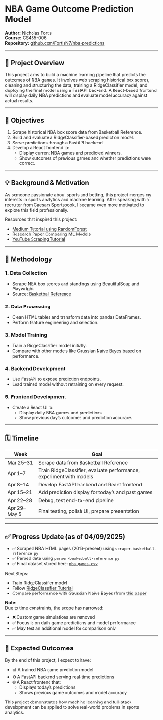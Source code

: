 # NBA Game Outcome Prediction Model

**Author:** Nicholas Fortis  
**Course:** CS485-006  
**Repository:** [github.com/FortisN7/nba-predictions](https://github.com/FortisN7/nba-predictions)

---

## 📌 Project Overview

This project aims to build a machine learning pipeline that predicts the outcomes of NBA games. It involves web scraping historical box scores, cleaning and structuring the data, training a RidgeClassifier model, and deploying the final model using a FastAPI backend. A React-based frontend will display daily NBA predictions and evaluate model accuracy against actual results.

---

## 🎯 Objectives

1. Scrape historical NBA box score data from Basketball Reference.  
2. Build and evaluate a RidgeClassifier-based prediction model.  
3. Serve predictions through a FastAPI backend.  
4. Develop a React frontend to:
   - Display current NBA games and predicted winners.
   - Show outcomes of previous games and whether predictions were correct.

---

## 💡 Background & Motivation

As someone passionate about sports and betting, this project merges my interests in sports analytics and machine learning. After speaking with a recruiter from Caesars Sportsbook, I became even more motivated to explore this field professionally.

Resources that inspired this project:

- [Medium Tutorial using RandomForest](https://medium.com/@juliuscecilia33/predicting-nba-game-results-using-machine-learning-and-python-6be209d6d165)
- [Research Paper Comparing ML Models](https://digitalcommons.bryant.edu/cgi/viewcontent.cgi?article=1000&context=honors_data_science)
- [YouTube Scraping Tutorial](https://www.youtube.com/watch?v=o6Ih934hADU)

---

## 🔧 Methodology

### 1. Data Collection
- Scrape NBA box scores and standings using BeautifulSoup and Playwright.
- Source: [Basketball Reference](https://www.basketball-reference.com/)

### 2. Data Processing
- Clean HTML tables and transform data into pandas DataFrames.
- Perform feature engineering and selection.

### 3. Model Training
- Train a RidgeClassifier model initially.
- Compare with other models like Gaussian Naïve Bayes based on performance.

### 4. Backend Development
- Use FastAPI to expose prediction endpoints.
- Load trained model without retraining on every request.

### 5. Frontend Development
- Create a React UI to:
  - Display daily NBA games and predictions.
  - Show previous day’s outcomes and prediction accuracy.

---

## 🗓️ Timeline

| Week         | Goal                                                                 |
|--------------|----------------------------------------------------------------------|
| Mar 25–31     | Scrape data from Basketball Reference                                |
| Apr 1–7       | Train RidgeClassifier, evaluate performance, experiment with models  |
| Apr 8–14      | Develop FastAPI backend and React frontend                           |
| Apr 15–21     | Add prediction display for today’s and past games                    |
| Apr 22–28     | Debug, test end-to-end pipeline                                      |
| Apr 29–May 5  | Final testing, polish UI, prepare presentation                       |

---

## ✅ Progress Update (as of 04/09/2025)

- ✅ Scraped NBA HTML pages (2016–present) using `scraper-basketball-reference.py`
- ✅ Parsed data using `parser-basketball-reference.py`
- ✅ Final dataset stored here: [`nba_games.csv`](https://github.com/FortisN7/nba-predictions/blob/main/nba_games.csv)

Next Steps:
- Train RidgeClassifier model  
- Follow [RidgeClassifier Tutorial](https://www.youtube.com/watch?v=egTylm6C2is)  
- Compare performance with Gaussian Naïve Bayes (from [this paper](https://digitalcommons.bryant.edu/cgi/viewcontent.cgi?article=1000&context=honors_data_science))

**Note:**  
Due to time constraints, the scope has narrowed:
- ❌ Custom game simulations are removed  
- ✅ Focus is on daily game predictions and model performance  
- ✅ May test an additional model for comparison only

---

## 🎯 Expected Outcomes

By the end of this project, I expect to have:

- 📊 A trained NBA game prediction model  
- ⚙️ A FastAPI backend serving real-time predictions  
- 🌐 A React frontend that:
  - Displays today’s predictions
  - Shows previous game outcomes and model accuracy  

This project demonstrates how machine learning and full-stack development can be applied to solve real-world problems in sports analytics.
